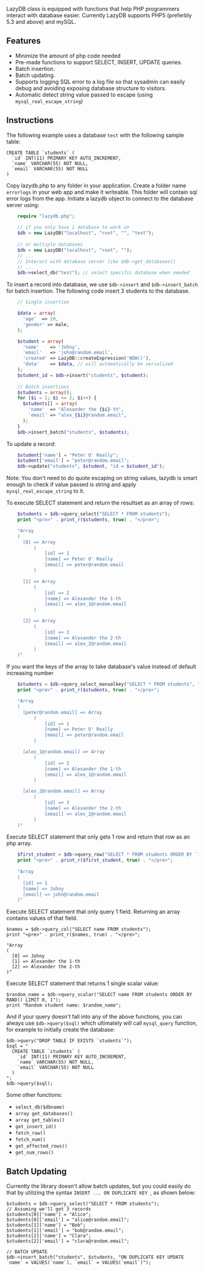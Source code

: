 LazyDB class is equipped with functions that help PHP programmers interact with database easier. Currently LazyDB supports PHP5 (preferbly 5.3 and above) and mySQL.

Features
--------

 * Minimize the amount of php code needed
 * Pre-made functions to support SELECT, INSERT, UPDATE queries.
 * Batch insertion.
 * Batch updating.
 * Supports logging SQL error to a log file so that sysadmin can easily debug and avoiding exposing database structure to visitors.
 * Automatic detect string value passed to escape (using `mysql_real_escape_string`)



Instructions
------------

The following example uses a database `test` with the following sample table:

    CREATE TABLE `students` (
      `id` INT(11) PRIMARY KEY AUTO_INCREMENT,
      `name` VARCHAR(55) NOT NULL,
      `email` VARCHAR(55) NOT NULL
    )

Copy lazydb.php to any folder in your application. 
Create a folder name `errorlogs` in your web app and make it writeable. This folder will contain sql error logs from the app. Initiate a lazydb object to connect to the database server using:

```php
    require "lazydb.php";
    
    // if you only have 1 database to work on
    $db = new LazyDB("localhost", "root", "", "test");
    
    // or multiple databases
    $db = new LazyDB("localhost", "root", "");
    // ...
    // Interact with database server like $db->get_databases()
    // ...
    $db->select_db("test"); // select specific database when needed
```

To insert a record into database, we use `$db->insert` and `$db->insert_batch` for batch insertion. The following code insert 3 students to the database.

```php
    // Single insertion

    $data = array(
      'age'  => 20,
      'gender' => male,
    );

    $student = array(
      'name'    => 'Johny',
      'email'   => 'john@random.email',
      'created' => LazyDB::createExpression('NOW()'),
      'data'    => $data, // will automatically be serialized
    );
    $student_id = $db->insert("students", $student);
    
    // Batch insertions
    $students = array();
    for ($i = 1; $i <= 2; $i++) {
      $students[] = array(
        'name'  => "Alexander the {$i}-th", 
        'email' => "alex_{$i}@random.email",
      );
    }
    $db->insert_batch("students", $students);
```

To update a record:

```php
    $student['name'] = "Peter O' Really";
    $student['email'] = "peter@random.email";
    $db->update("students", $student, "id = $student_id");
```

Note: You don't need to do quote escaping on string values, lazydb is smart enough to check if value passed is string and apply `mysql_real_escape_string` to it.



To execute SELECT statement and return the resultset as an array of rows:

```php
    $students = $db->query_select("SELECT * FROM students");
    print "<pre>" . print_r($students, true) . "</pre>";

    "Array
    (
      [0] => Array
          (
              [id] => 1
              [name] => Peter O' Really
              [email] => peter@random.email
          )

      [1] => Array
          (
              [id] => 2
              [name] => Alexander the 1-th
              [email] => alex_1@random.email
          )

      [2] => Array
          (
              [id] => 3
              [name] => Alexander the 2-th
              [email] => alex_2@random.email
          )
    )"
```

If you want the keys of the array to take database's value instead of default increasing number

```php
    $students = $db->query_select_manualkey("SELECT * FROM students", "email");
    print "<pre>" . print_r($students, true) . "</pre>";

    "Array
    (
      [peter@random.email] => Array
          (
              [id] => 1
              [name] => Peter O' Really
              [email] => peter@random.email
          )

      [alex_1@random.email] => Array
          (
              [id] => 2
              [name] => Alexander the 1-th
              [email] => alex_1@random.email
          )

      [alex_2@random.email] => Array
          (
              [id] => 3
              [name] => Alexander the 2-th
              [email] => alex_2@random.email
          )
    )"
```

Execute SELECT statement that only gets 1 row and return that row as an php array.

```php
    $first_student = $db->query_row("SELECT * FROM students ORDER BY `id` ASC LIMIT 0, 1");
    print "<pre>" . print_r($first_student, true) . "</pre>";
    
    "Array
    (
      [id] => 1
      [name] => Johny
      [email] => john@random.email
    )"
```

Execute SELECT statement that only query 1 field. Returning an array contains values of that field.


    $names = $db->query_col("SELECT name FROM students");
    print "<pre>" . print_r($names, true) . "</pre>";
    
    "Array
    (
      [0] => Johny
      [1] => Alexander the 1-th
      [2] => Alexander the 2-th
    )"


Execute SELECT statement that returns 1 single scalar value:

    $random_name = $db->query_scalar("SELECT name FROM students ORDER BY RAND() LIMIT 0, 1");
    print "Random student name: $random_name";


And if your query doesn't fall into any of the above functions, you can always use `$db->query($sql)` which ultimately will call `mysql_query` function, for example to initially create the database:

    $db->query("DROP TABLE IF EXISTS `students`");
    $sql = "
      CREATE TABLE `students` (
        `id` INT(11) PRIMARY KEY AUTO_INCREMENT,
        `name` VARCHAR(55) NOT NULL,
        `email` VARCHAR(55) NOT NULL
      )
    ";
    $db->query($sql);


Some other functions:

* `select_db($dbname)`
* `array get_databases()`
* `array get_tables()`
* `get_insert_id()`
* `fetch_row()`
* `fetch_num()`
* `get_affected_rows()`
* `get_num_rows()`


Batch Updating
--------------

Currently the library doesn't allow batch updates, but you could easily do that by utilizing the syntax `INSERT ... ON DUPLICATE KEY `, as shown below:

    $students = $db->query_select("SELECT * FROM students");
    // Assuming we'll get 3 records
    $students[0]['name'] = "Alice";
    $students[0]['email'] = "alice@random.email";
    $students[1]['name'] = "Bob";
    $students[1]['email'] = "bob@random.email";
    $students[2]['name'] = "Clara";
    $students[2]['email'] = "clara@random.email";

    // BATCH UPDATE
    $db->insert_batch("students", $students, "ON DUPLICATE KEY UPDATE `name` = VALUES(`name`), `email` = VALUES(`email`)");

 

